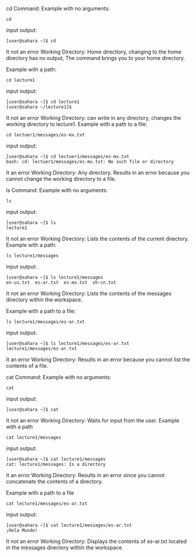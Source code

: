 cd Command:
Example with no arguments:
```
cd
```
input output:
```
[user@sahara ~]$ cd
```
It not an error
Working Directory: Home directiory, changing to the home directory has no output, The command brings you to your home directory.

Example with a path: 
```
cd lecture1
```
input output:
```
[user@sahara ~]$ cd lecture1
[user@sahara ~/lecture1]$
```
It not an error
Working Directory: can write in any directory, changes the working directory to lecture1. 
Example with a path to a file:
```
cd lectuer1/messages/es-mx.txt
```
input output:
```
[user@sahara ~]$ cd lectuer1/messages/es-mx.txt
bash: cd: lectuer1/messages/es-mx.txt: No such file or directory
```
It an error
Working Directory: Any directory. Results in an error because you cannot change the working directory to a file.









ls Command:
Example with no arguments:
```
ls
```
input output:
```
[user@sahara ~]$ ls
lecture1
```
It not an error
Working Directory: Lists the contents of the current directory.
Example with a path:
```
ls lecture1/messages
```
input output:
```
[user@sahara ~]$ ls lecture1/messages
en-us.txt  es-ar.txt  es-mx.txt  zh-cn.txt
```
It not an error
Working Directory:  Lists the contents of the messages directory within the workspace.

Example with a path to a file:
```
ls lecture1/messages/es-ar.txt
```
input output:
```
[user@sahara ~]$ ls lecture1/messages/es-ar.txt
lecture1/messages/es-ar.txt
```
It an error
Working Directory: Results in an error because you cannot list the contents of a file. 



cat Command:
Example with no arguments:
```
cat
```
input output:
```
[user@sahara ~]$ cat
```
It not an error
Working Directory: Waits for input from the user. 
Example with a path
```
cat lecture1/messages
```
input output:
```
[user@sahara ~]$ cat lecture1/messages
cat: lecture1/messages: Is a directory
```
It an error
Working Directory: Results in an error since you cannot concatenate the contents of a directory.


Example with a path to a file
```
cat lecture1/messages/es-ar.txt
```
input output:
```
[user@sahara ~]$ cat lecture1/messages/es-ar.txt
¡Hola Mundo!
```
It not an error
Working Directory: Displays the contents of es-ar.txt located in the messages directory within the workspace.

